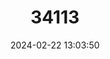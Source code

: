 ---
title: "34113"
category: "Amentotaxus assamica"
draft: false
date: 2024-02-22 13:03:50
languages:
  Uncoded languages: ["Sanglee"]
  English: ["Assam Catkin Yew"]
---